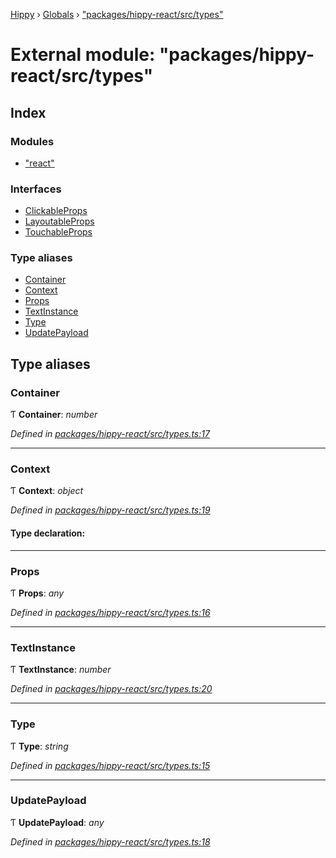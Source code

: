 [Hippy](../README.md) › [Globals](../globals.md) › ["packages/hippy-react/src/types"](_packages_hippy_react_src_types_.md)

# External module: "packages/hippy-react/src/types"

## Index

### Modules

* ["react"](_packages_hippy_react_src_types_._react_.md)

### Interfaces

* [ClickableProps](../interfaces/_packages_hippy_react_src_types_.clickableprops.md)
* [LayoutableProps](../interfaces/_packages_hippy_react_src_types_.layoutableprops.md)
* [TouchableProps](../interfaces/_packages_hippy_react_src_types_.touchableprops.md)

### Type aliases

* [Container](_packages_hippy_react_src_types_.md#container)
* [Context](_packages_hippy_react_src_types_.md#context)
* [Props](_packages_hippy_react_src_types_.md#props)
* [TextInstance](_packages_hippy_react_src_types_.md#textinstance)
* [Type](_packages_hippy_react_src_types_.md#type)
* [UpdatePayload](_packages_hippy_react_src_types_.md#updatepayload)

## Type aliases

###  Container

Ƭ **Container**: *number*

*Defined in [packages/hippy-react/src/types.ts:17](https://github.com/jeromehan/Hippy/blob/6216275/packages/hippy-react/src/types.ts#L17)*

___

###  Context

Ƭ **Context**: *object*

*Defined in [packages/hippy-react/src/types.ts:19](https://github.com/jeromehan/Hippy/blob/6216275/packages/hippy-react/src/types.ts#L19)*

#### Type declaration:

___

###  Props

Ƭ **Props**: *any*

*Defined in [packages/hippy-react/src/types.ts:16](https://github.com/jeromehan/Hippy/blob/6216275/packages/hippy-react/src/types.ts#L16)*

___

###  TextInstance

Ƭ **TextInstance**: *number*

*Defined in [packages/hippy-react/src/types.ts:20](https://github.com/jeromehan/Hippy/blob/6216275/packages/hippy-react/src/types.ts#L20)*

___

###  Type

Ƭ **Type**: *string*

*Defined in [packages/hippy-react/src/types.ts:15](https://github.com/jeromehan/Hippy/blob/6216275/packages/hippy-react/src/types.ts#L15)*

___

###  UpdatePayload

Ƭ **UpdatePayload**: *any*

*Defined in [packages/hippy-react/src/types.ts:18](https://github.com/jeromehan/Hippy/blob/6216275/packages/hippy-react/src/types.ts#L18)*
